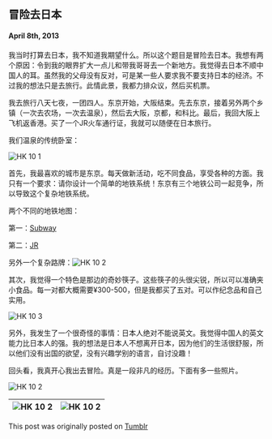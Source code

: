 ## 冒险去日本

#### April 8th, 2013

我当时打算去日本，我不知道我期望什么。所以这个题目是冒险去日本。我想有两个原因：令到我的眼界扩大一点儿和带我哥哥去一个新地方。我觉得去日本不顺中国人的耳。虽然我的父母没有反对，可是某一些人要求我不要支持日本的经济。不过我的想法只是去旅行。此情此景，我都力排众议，然后买机票。 

我去旅行八天七夜，一团四人。东京开始，大阪结束。先去东京，接着另外两个乡镇（一次去农场，一次去温泉），然后去大阪，京都，和科比。最后，我回大阪上飞机返香港。买了一个JR火车通行证，我就可以随便在日本旅行。

我们温泉的传统卧室：

![HK 10 1](/img/hk/hk11_1.jpg)

首先，我最喜欢的城市是东京。每天做新活动，吃不同食品，享受各种的方面。我只有一个要求：请你设计一个简单的地铁系统！东京有三个地铁公司一起竞争，所以导致这个复杂地铁系统。

 两个不同的地铁地图：

第一：[Subway](http://www.wa-pedia.com/images/content/TokyoSubwayMap.gif)

第二：[JR](http://www.wa-pedia.com/images/content/TokyoJRMap.gif)

另外一个复杂路牌：![HK 10 2](/img/hk/hk11_2.jpg)

其次，我觉得一个特色是那边的奇妙筷子。这些筷子的头很尖锐，所以可以准确夹小食品。每一对都大概需要¥300-500，但是我都买了五对。可以作纪念品和自己实用。

![HK 10 3](/img/hk/hk11_3.jpg)

另外，我发生了一个很奇怪的事情：日本人绝对不能说英文。我觉得中国人的英文能力比日本人的强。我的想法是日本人不想离开日本，因为他们的生活很舒服，所以他们没有出国的欲望，没有兴趣学别的语言，自讨没趣！

回头看，我真开心我出去冒险。真是一段非凡的经历。下面有多一些照片。

![HK 10 2](/img/hk/hk10_1.jpg)

| ![HK 10 2](/img/hk/hk10_2.jpg) | ![HK 10 2](/img/hk/hk10_3.jpg) |
| ------------- | ------------- |

This post was originally posted on [Tumblr](http://myhkexperience.tumblr.com/)